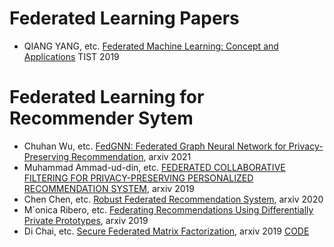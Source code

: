 # Federated Learning Papers
- QIANG YANG, etc. [Federated Machine Learning: Concept and Applications](https://dl.acm.org/doi/pdf/10.1145/3298981?casa_token=RiyP5YPeACwAAAAA:5BOADW7MGODfDD-atyi7mTjFzf9yo4CUYO0prEtbNq-DiBjYsevuGb-OgDNoXH9o4w07uNjQwhI) TIST 2019

# Federated Learning for Recommender Sytem
- Chuhan Wu, etc. [FedGNN: Federated Graph Neural Network for Privacy-Preserving Recommendation](https://arxiv.org/abs/2102.04925), arxiv 2021
- Muhammad Ammad-ud-din, etc. [FEDERATED COLLABORATIVE FILTERING FOR PRIVACY-PRESERVING PERSONALIZED RECOMMENDATION SYSTEM](https://arxiv.org/pdf/1901.09888.pdf), arxiv 2019
- Chen Chen, etc. [Robust Federated Recommendation System](https://arxiv.org/pdf/2006.08259.pdf), arxiv 2020
- M´onica Ribero, etc. [Federating Recommendations Using Differentially Private Prototypes](https://arxiv.org/pdf/2003.00602.pdf), arxiv 2019
- Di Chai, etc. [Secure Federated Matrix Factorization](https://arxiv.org/pdf/1906.05108.pdf), arxiv 2019 [CODE](https://github.com/Di-Chai/FedMF)
